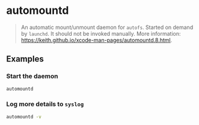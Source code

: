# automountd

> An automatic mount/unmount daemon for `autofs`. Started on demand by `launchd`. It should not be invoked manually. More information: <https://keith.github.io/xcode-man-pages/automountd.8.html>.

## Examples

### Start the daemon

```bash
automountd
```

### Log more details to `syslog`

```bash
automountd -v
```
